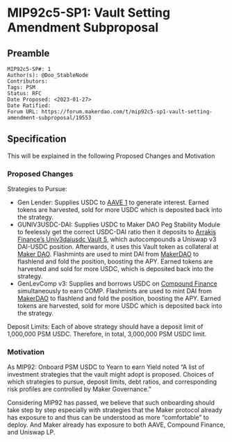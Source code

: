 # MIP92c5-SP1: Vault Setting Amendment Subproposal

## Preamble

```
MIP92c5-SP#: 1
Author(s): @Doo_StableNode
Contributors:
Tags: PSM
Status: RFC
Date Proposed: <2023-01-27>
Date Ratified:
Forum URL: https://forum.makerdao.com/t/mip92c5-sp1-vault-setting-amendment-subproposal/19553
```

## Specification
This will be explained in the following Proposed Changes and Motivation

### Proposed Changes
Strategies to Pursue:

* Gen Lender: Supplies USDC to [AAVE 1](https://app.aave.com/home) to generate interest. Earned tokens are harvested, sold for more USDC which is deposited back into the strategy.
* GUNIV3USDC-DAI: Supplies USDC to Maker DAO Peg Stability Module to feelessly get the correct USDC-DAI ratio then it deposits to [Arrakis Finance’s Univ3daiusdc Vault 5](https://beta.arrakis.finance/#/vaults/0xAbDDAfB225e10B90D798bB8A886238Fb835e2053), which autocompounds a Uniswap v3 DAI-USDC position. Afterwards, it uses this Vault token as collateral at [Maker DAO](https://oasis.app/asset/dai#earn). Flashmints are used to mint DAI from [MakerDAO](https://oasis.app/) to flashlend and fold the position, boosting the APY. Earned tokens are harvested and sold for more USDC, which is deposited back into the strategy.
* GenLevComp v3: Supplies and borrows USDC on [Compound Finance](https://app.compound.finance/) simultaneously to earn COMP. Flashmints are used to mint DAI from [MakerDAO](https://oasis.app/) to flashlend and fold the position, boosting the APY. Earned tokens are harvested, sold for more USDC which is deposited back into the strategy.

Deposit Limits:
Each of above strategy should have a deposit limit of 1,000,000 PSM USDC.
Therefore, in total, 3,000,000 PSM USDC limit.

### Motivation
As MIP92: Onboard PSM USDC to Yearn to earn Yield noted “A list of investment strategies that the vault might adopt is proposed. Choices of which strategies to pursue, deposit limits, debt ratios, and corresponding risk profiles are controlled by Maker Governance.”

Considering MIP92 has passed, we believe that such onboarding should take step by step especially with strategies that the Maker protocol already has exposure to and thus can be understood as more “comfortable” to deploy. And Maker already has exposure to both AAVE, Compound Finance, and Uniswap LP.
